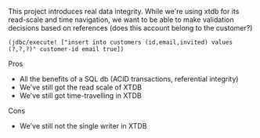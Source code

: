 This project introduces real data integrity.  While we're using xtdb for its read-scale and time navigation, we want to be able to make validation decisions based on references (does this account belong to the customer?)

```
(jdbc/execute! ["insert into customers (id,email,invited) values (?,?,?)" customer-id email true])
```

Pros
* All the benefits of a SQL db (ACID transactions, referential integrity)
* We've still got the read scale of XTDB
* We've still got time-travelling in XTDB

Cons
* We've still not the single writer in XTDB